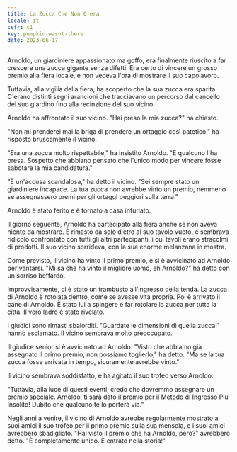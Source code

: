 ```yaml
---
title: La Zucca Che Non C'era
locale: it
cefr: c1
key: pumpkin-wasnt-there
date: 2023-06-17
---
```


Arnoldo, un giardiniere appassionato ma goffo, era finalmente riuscito a far crescere una zucca gigante senza difetti. Era certo di vincere un grosso premio alla fiera locale, e non vedeva l'ora di mostrare il suo capolavoro.

Tuttavia, alla vigilia della fiera, ha scoperto che la sua zucca era sparita. C'erano distinti segni arancioni che tracciavano un percorso dal cancello del suo giardino fino alla recinzione del suo vicino.

Arnoldo ha affrontato il suo vicino. "Hai preso la mia zucca?" ha chiesto.

"Non mi prenderei mai la briga di prendere un ortaggio così patetico," ha risposto bruscamente il vicino.

"Era una zucca molto rispettabile," ha insistito Arnoldo. "E qualcuno l'ha presa. Sospetto che abbiano pensato che l'unico modo per vincere fosse sabotare la mia candidatura."

"È un'accusa scandalosa," ha detto il vicino. "Sei sempre stato un giardiniere incapace. La tua zucca non avrebbe vinto un premio, nemmeno se assegnassero premi per gli ortaggi peggiori sulla terra."

Arnoldo è stato ferito e è tornato a casa infuriato.

Il giorno seguente, Arnoldo ha partecipato alla fiera anche se non aveva niente da mostrare. È rimasto da solo dietro al suo tavolo vuoto, e sembrava ridicolo confrontato con tutti gli altri partecipanti, i cui tavoli erano stracolmi di prodotti. Il suo vicino sorrideva, con la sua enorme melanzana in mostra.

Come previsto, il vicino ha vinto il primo premio, e si è avvicinato ad Arnoldo per vantarsi. "Mi sa che ha vinto il migliore uomo, eh Arnoldo?" ha detto con un sorriso beffardo.

Improvvisamente, ci è stato un trambusto all'ingresso della tenda. La zucca di Arnoldo è rotolata dentro, come se avesse vita propria. Poi è arrivato il cane di Arnoldo. È stato lui a spingere e far rotolare la zucca per tutta la città. Il vero ladro è stato rivelato.

I giudici sono rimasti sbalorditi. "Guardate le dimensioni di quella zucca!" hanno esclamato. Il vicino sembrava molto preoccupato.

Il giudice senior si è avvicinato ad Arnoldo. "Visto che abbiamo già assegnato il primo premio, non possiamo toglierlo," ha detto. "Ma se la tua zucca fosse arrivata in tempo, sicuramente avrebbe vinto."

Il vicino sembrava soddisfatto, e ha agitato il suo trofeo verso Arnoldo.

"Tuttavia, alla luce di questi eventi, credo che dovremmo assegnare un premio speciale. Arnoldo, ti sarà dato il premio per il Metodo di Ingresso Più Insolito! Dubito che qualcuno te lo porterà via."

Negli anni a venire, il vicino di Arnoldo avrebbe regolarmente mostrato ai suoi amici il suo trofeo per il primo premio sulla sua mensola, e i suoi amici avrebbero sbadigliato. "Hai visto il premio che ha Arnoldo, però?" avrebbero detto. "È completamente unico. È entrato nella storia!"